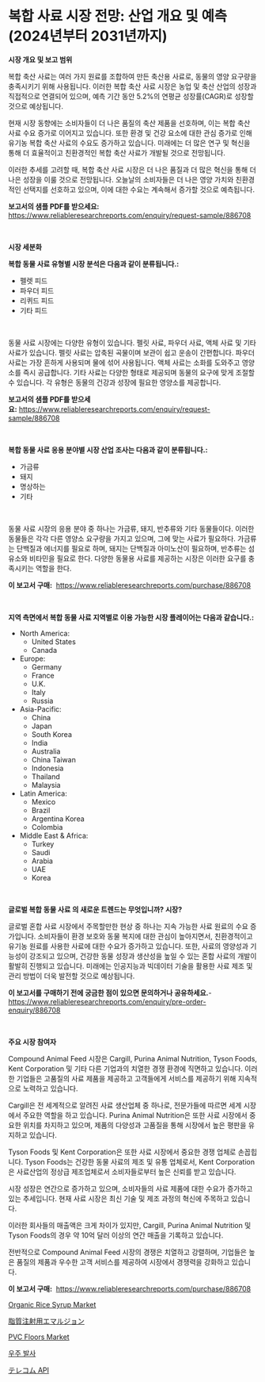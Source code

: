 <p><h1>복합 사료 시장 전망: 산업 개요 및 예측 (2024년부터 2031년까지)</h1></p><p><strong>시장 개요 및 보고 범위</strong></p>
<p><p>복합 축산 사료는 여러 가지 원료를 조합하여 만든 축산용 사료로, 동물의 영양 요구량을 충족시키기 위해 사용됩니다. 이러한 복합 축산 사료 시장은 농업 및 축산 산업의 성장과 직접적으로 연결되어 있으며, 예측 기간 동안 5.2%의 연평균 성장률(CAGR)로 성장할 것으로 예상됩니다. </p><p>현재 시장 동향에는 소비자들이 더 나은 품질의 축산 제품을 선호하며, 이는 복합 축산 사료 수요 증가로 이어지고 있습니다. 또한 환경 및 건강 요소에 대한 관심 증가로 인해 유기농 복합 축산 사료의 수요도 증가하고 있습니다. 미래에는 더 많은 연구 및 혁신을 통해 더 효율적이고 친환경적인 복합 축산 사료가 개발될 것으로 전망됩니다.</p><p>이러한 추세를 고려할 때, 복합 축산 사료 시장은 더 나은 품질과 더 많은 혁신을 통해 더 나은 성장을 이룰 것으로 전망됩니다. 오늘날의 소비자들은 더 나은 영양 가치와 친환경 적인 선택지를 선호하고 있으며, 이에 대한 수요는 계속해서 증가할 것으로 예측됩니다.</p></p>
<p><strong>보고서의 샘플 PDF를 받으세요:</strong> <a href="https://www.reliableresearchreports.com/enquiry/request-sample/886708">https://www.reliableresearchreports.com/enquiry/request-sample/886708</a></p>
<p>&nbsp;</p>
<p><strong>시장 세분화</strong></p>
<p><strong>복합 동물 사료 유형별 시장 분석은 다음과 같이 분류됩니다.:</strong></p>
<p><ul><li>펠렛 피드</li><li>파우더 피드</li><li>리퀴드 피드</li><li>기타 피드</li></ul></p>
<p>&nbsp;</p>
<p><p>동물 사료 시장에는 다양한 유형이 있습니다. 펠릿 사료, 파우더 사료, 액체 사료 및 기타 사료가 있습니다. 펠릿 사료는 압축된 곡물이며 보관이 쉽고 운송이 간편합니다. 파우더 사료는 가장 흔하게 사용되며 물에 섞어 사용됩니다. 액체 사료는 소화를 도와주고 영양소를 즉시 공급합니다. 기타 사료는 다양한 형태로 제공되며 동물의 요구에 맞게 조절할 수 있습니다. 각 유형은 동물의 건강과 성장에 필요한 영양소를 제공합니다.</p></p>
<p><strong>보고서의 샘플 PDF를 받으세요:</strong>&nbsp;<a href="https://www.reliableresearchreports.com/enquiry/request-sample/886708">https://www.reliableresearchreports.com/enquiry/request-sample/886708</a></p>
<p>&nbsp;</p>
<p><strong> 복합 동물 사료 응용 분야별 시장 산업 조사는 다음과 같이 분류됩니다.:</strong></p>
<p><ul><li>가금류</li><li>돼지</li><li>명상하는</li><li>기타</li></ul></p>
<p>&nbsp;</p>
<p><p>동물 사료 시장의 응용 분야 중 하나는 가금류, 돼지, 반추류와 기타 동물들이다. 이러한 동물들은 각각 다른 영양소 요구량을 가지고 있으며, 그에 맞는 사료가 필요하다. 가금류는 단백질과 에너지를 필요로 하며, 돼지는 단백질과 아미노산이 필요하며, 반추류는 섬유소와 비타민을 필요로 한다. 다양한 동물용 사료를 제공하는 시장은 이러한 요구를 충족시키는 역할을 한다.</p></p>
<p><strong>이 보고서 구매:</strong>&nbsp; <a href="https://www.reliableresearchreports.com/purchase/886708">https://www.reliableresearchreports.com/purchase/886708</a></p>
<p>&nbsp;</p>
<p><strong>지역 측면에서 복합 동물 사료 지역별로 이용 가능한 시장 플레이어는 다음과 같습니다.:</strong></p>
<p><ul>
    <li>
        North America:
        <ul>
            <li>United States</li>
            <li>Canada</li>
        </ul>
    </li>
    <li>
        Europe:
        <ul>
            <li>Germany</li>
            <li>France</li>
            <li>U.K.</li>
            <li>Italy</li>
            <li>Russia</li>
        </ul>
    </li>
    <li>
        Asia-Pacific:
        <ul>
            <li>China</li>
            <li>Japan</li>
            <li>South Korea</li>
            <li>India</li>
            <li>Australia</li>
            <li>China Taiwan</li>
            <li>Indonesia</li>
            <li>Thailand</li>
            <li>Malaysia</li>
        </ul>
    </li>
    <li>
        Latin America:
        <ul>
            <li>Mexico</li>
            <li>Brazil</li>
            <li>Argentina Korea</li>
            <li>Colombia</li>
        </ul>
    </li>
    <li>
        Middle East & Africa:
        <ul>
            <li>Turkey</li>
            <li>Saudi</li>
            <li>Arabia</li>
            <li>UAE</li>
            <li>Korea</li>
        </ul>
    </li>
    </ul></p>
<p>&nbsp;</p>
<p><strong>글로벌 복합 동물 사료 의 새로운 트렌드는 무엇입니까? 시장?</strong></p>
<p><p>글로벌 혼합 사료 시장에서 주목할만한 현상 중 하나는 지속 가능한 사료 원료의 수요 증가입니다. 소비자들이 환경 보호와 동물 복지에 대한 관심이 높아지면서, 친환경적이고 유기농 원료를 사용한 사료에 대한 수요가 증가하고 있습니다. 또한, 사료의 영양성과 기능성이 강조되고 있으며, 건강한 동물 성장과 생산성을 높일 수 있는 혼합 사료의 개발이 활발히 진행되고 있습니다. 미래에는 인공지능과 빅데이터 기술을 활용한 사료 제조 및 관리 방법이 더욱 발전할 것으로 예상됩니다.</p></p>
<p><strong>이 보고서를 구매하기 전에 궁금한 점이 있으면 문의하거나 공유하세요.</strong>- <a href="https://www.reliableresearchreports.com/enquiry/pre-order-enquiry/886708">https://www.reliableresearchreports.com/enquiry/pre-order-enquiry/886708</a></p>
<p>&nbsp;</p>
<p><strong>주요 시장 참여자</strong></p>
<p><p>Compound Animal Feed 시장은 Cargill, Purina Animal Nutrition, Tyson Foods, Kent Corporation 및 기타 다른 기업과의 치열한 경쟁 환경에 직면하고 있습니다. 이러한 기업들은 고품질의 사료 제품을 제공하고 고객들에게 서비스를 제공하기 위해 지속적으로 노력하고 있습니다.</p><p>Cargill은 전 세계적으로 알려진 사료 생산업체 중 하나로, 전문가들에 따르면 세계 시장에서 주요한 역할을 하고 있습니다. Purina Animal Nutrition은 또한 사료 시장에서 중요한 위치를 차지하고 있으며, 제품의 다양성과 고품질을 통해 시장에서 높은 평판을 유지하고 있습니다.</p><p>Tyson Foods 및 Kent Corporation은 또한 사료 시장에서 중요한 경쟁 업체로 손꼽힙니다. Tyson Foods는 건강한 동물 사료의 제조 및 유통 업체로서, Kent Corporation은 사료산업의 정상급 제조업체로서 소비자들로부터 높은 신뢰를 받고 있습니다.</p><p>시장 성장은 연간으로 증가하고 있으며, 소비자들의 사료 제품에 대한 수요가 증가하고 있는 추세입니다. 현재 사료 시장은 최신 기술 및 제조 과정의 혁신에 주목하고 있습니다.</p><p>이러한 회사들의 매출액은 크게 차이가 있지만, Cargill, Purina Animal Nutrition 및 Tyson Foods의 경우 약 10억 달러 이상의 연간 매출을 기록하고 있습니다.</p><p>전반적으로 Compound Animal Feed 시장의 경쟁은 치열하고 강렬하며, 기업들은 높은 품질의 제품과 우수한 고객 서비스를 제공하여 시장에서 경쟁력을 강화하고 있습니다.</p></p>
<p><strong>이 보고서 구매:</strong>&nbsp;&nbsp;<a href="https://www.reliableresearchreports.com/purchase/886708">https://www.reliableresearchreports.com/purchase/886708</a></p>
<p><p><a href="https://github.com/Paul14Anderson63/Market-Research-Report-List-3/blob/main/organic-rice-syrup-market.md">Organic Rice Syrup Market</a></p><p><a href="https://medium.com/@isacsimnis20231/%E6%B3%A8%E5%85%A5%E5%8F%AF%E8%83%BD%E3%81%AA%E8%84%82%E8%B3%AA%E4%B9%B3%E5%8C%96%E6%B6%B2%E5%B8%82%E5%A0%B4%E3%81%AE%E3%82%A4%E3%83%B3%E3%82%B5%E3%82%A4%E3%83%88-%E5%B8%82%E5%A0%B4%E5%8B%95%E5%90%91-%E6%88%90%E9%95%B7-2024%E5%B9%B4%E3%81%8B%E3%82%892031%E5%B9%B4%E3%81%BE%E3%81%A7%E3%81%AE%E4%BA%88%E6%B8%AC-eb42304d621e">脂質注射用エマルジョン</a></p><p><a href="https://rainy-horn-d69.notion.site/PVC-Floors-Market-Offer-Valuable-Insights-into-Market-Size-Market-Share-Market-Trends-and-Project-0da4112d8200487da1e6e34c44798041">PVC Floors Market</a></p><p><a href="https://medium.com/@karenturner47/2024-2031%EB%85%84-%EA%B8%B0%EA%B0%84%EC%97%90-%EB%8C%80%ED%95%9C-%EC%9A%B0%EC%A3%BC-%EB%B0%9C%EC%82%AC-%EC%8B%9C%EC%9E%A5-%EB%8F%99%ED%96%A5-%EB%B0%8F-%EC%8B%9C%EC%9E%A5-%EB%B6%84%EC%84%9D-%EC%A0%84%EB%A7%9D%EC%9E%85%EB%8B%88%EB%8B%A4-66f4b1537d56">우주 발사</a></p><p><a href="https://github.com/dadanedu33/Market-Research-Report-List-1/blob/main/123202717427.md">テレコム API</a></p></p>
